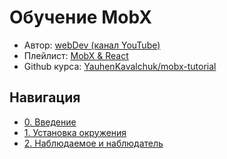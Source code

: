 # Обучение MobX

- Автор: [webDev (канал YouTube)](https://www.youtube.com/channel/UCE9ODjNIkOHrnSdkYWLfYhg)
- Плейлист: [MobX & React](https://www.youtube.com/playlist?list=PLNkWIWHIRwMFK-Gpb4NE45_1_Himhyi-K)
- Github курса: [YauhenKavalchuk/mobx-tutorial](https://github.com/YauhenKavalchuk/mobx-tutorial)

## Навигация

- [0. Введение](./docs/0.%20Introduction)
- [1. Установка окружения](./docs/1.%20Setup%20environment)
- [2. Наблюдаемое и наблюдатель](./docs/2.%20Observable%20&%20Observer)
